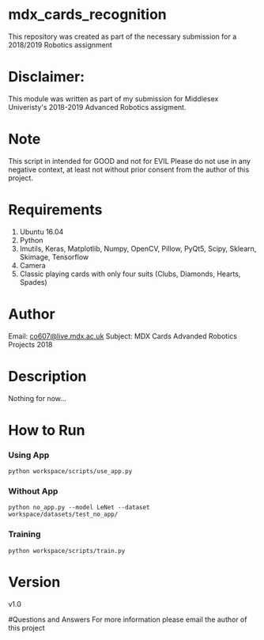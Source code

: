 # mdx_cards_recognition
This repository was created as part of the necessary submission for a 2018/2019 Robotics assignment

# Disclaimer:
This module was written as part of my submission for Middlesex Univeristy's 2018-2019 Advanced Robotics assigment.

# Note
This script in intended for GOOD and not for EVIL
Please do not use in any negative context, at least not without prior consent from
the author of this project.

# Requirements
1. Ubuntu 16.04
2. Python
3. Imutils, Keras, Matplotlib, Numpy, OpenCV, Pillow, PyQt5, Scipy, Sklearn, Skimage, Tensorflow
4. Camera
5. Classic playing cards with only four suits (Clubs, Diamonds, Hearts, Spades)

# Author
Email: co607@live.mdx.ac.uk
Subject: MDX Cards Advanded Robotics Projects 2018

# Description
Nothing for now...

# How to Run
### Using App
```
python workspace/scripts/use_app.py
```

### Without App
```
python no_app.py --model LeNet --dataset workspace/datasets/test_no_app/
```

### Training
```
python workspace/scripts/train.py
```


# Version
v1.0

#Questions and Answers
For more information please email the author of this project
